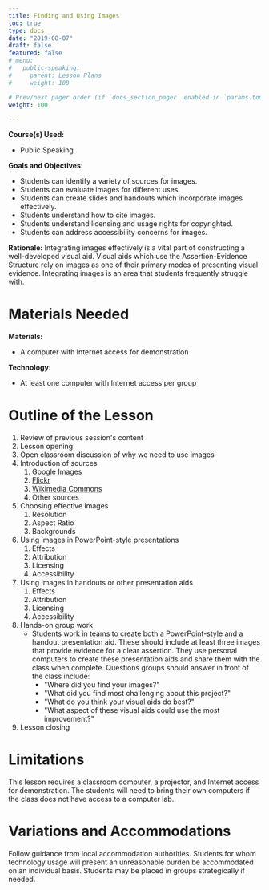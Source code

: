 ```yaml
---
title: Finding and Using Images
toc: true
type: docs
date: "2019-08-07"
draft: false
featured: false
# menu:
#   public-speaking:
#     parent: Lesson Plans
#     weight: 100

# Prev/next pager order (if `docs_section_pager` enabled in `params.toml`)
weight: 100

---
```


**Course(s) Used:**

* Public Speaking

**Goals and Objectives:**

* Students can identify a variety of sources for images.
* Students can evaluate images for different uses.
* Students can create slides and handouts which incorporate images
  effectively.
* Students understand how to cite images.
* Students understand licensing and usage rights for copyrighted.
* Students can address accessibility concerns for images.

**Rationale:** Integrating images effectively is a vital part of
constructing a well-developed visual aid. Visual aids which use the
Assertion-Evidence Structure rely on images as one of their primary modes
of presenting visual evidence. Integrating images is an area that students
frequently struggle with.

Materials Needed
================

**Materials:**

* A computer with Internet access for demonstration

**Technology:**

* At least one computer with Internet access per group

Outline of the Lesson
=====================

1.  Review of previous session's content
2.  Lesson opening
3.  Open classroom discussion of why we need to use images
4.  Introduction of sources
    1.  [Google Images](https://images.google.com/)
    2.  [Flickr](https://www.flickr.com/)
    3.  [Wikimedia Commons](http://commons.wikimedia.org/wiki/Main_Page)
    4.  Other sources
5.  Choosing effective images
    1.  Resolution
    2.  Aspect Ratio
    3.  Backgrounds
6.  Using images in PowerPoint-style presentations
    1.  Effects
    2.  Attribution
    3.  Licensing
    4.  Accessibility
7.  Using images in handouts or other presentation aids
    1.  Effects
    2.  Attribution
    3.  Licensing
    4.  Accessibility
8.  Hands-on group work
    * Students work in teams to create both a PowerPoint-style and
      a handout presentation aid. These should include at least three
      images that provide evidence for a clear assertion. They use
      personal computers to create these presentation aids and share them
      with the class when complete. Questions groups should answer in
      front of the class include:
        * "Where did you find your images?"
        * "What did you find most challenging about this project?"
        * "What do you think your visual aids do best?"
        * "What aspect of these visual aids could use the most improvement?"
9.  Lesson closing

Limitations
===========

This lesson requires a classroom computer, a projector, and Internet
access for demonstration. The students will need to bring their own
computers if the class does not have access to a computer lab.

<!--
Debrief
=======
-->

Variations and Accommodations
=============================

Follow guidance from local accommodation authorities. Students for whom
technology usage will present an unreasonable burden be accommodated on an
individual basis. Students may be placed in groups strategically if
needed.

<!-- End Notes -->

<!-- Previous Versions:

   v#   | Date       | Modifications
  ------|------------|:--------------
  v0.01 | 2019-08-07 | Changes for Hugo Compatibility
  v0.00 |          - | Initial Version

-->


